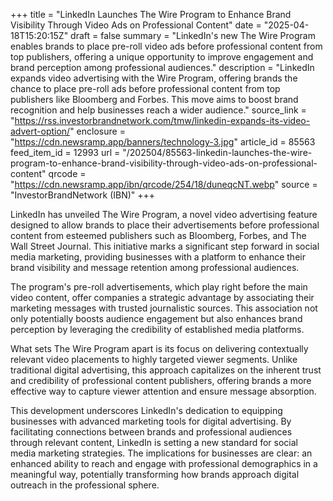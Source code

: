 +++
title = "LinkedIn Launches The Wire Program to Enhance Brand Visibility Through Video Ads on Professional Content"
date = "2025-04-18T15:20:15Z"
draft = false
summary = "LinkedIn's new The Wire Program enables brands to place pre-roll video ads before professional content from top publishers, offering a unique opportunity to improve engagement and brand perception among professional audiences."
description = "LinkedIn expands video advertising with the Wire Program, offering brands the chance to place pre-roll ads before professional content from top publishers like Bloomberg and Forbes. This move aims to boost brand recognition and help businesses reach a wider audience."
source_link = "https://rss.investorbrandnetwork.com/tmw/linkedin-expands-its-video-advert-option/"
enclosure = "https://cdn.newsramp.app/banners/technology-3.jpg"
article_id = 85563
feed_item_id = 12993
url = "/202504/85563-linkedin-launches-the-wire-program-to-enhance-brand-visibility-through-video-ads-on-professional-content"
qrcode = "https://cdn.newsramp.app/ibn/qrcode/254/18/duneqcNT.webp"
source = "InvestorBrandNetwork (IBN)"
+++

<p>LinkedIn has unveiled The Wire Program, a novel video advertising feature designed to allow brands to place their advertisements before professional content from esteemed publishers such as Bloomberg, Forbes, and The Wall Street Journal. This initiative marks a significant step forward in social media marketing, providing businesses with a platform to enhance their brand visibility and message retention among professional audiences.</p><p>The program's pre-roll advertisements, which play right before the main video content, offer companies a strategic advantage by associating their marketing messages with trusted journalistic sources. This association not only potentially boosts audience engagement but also enhances brand perception by leveraging the credibility of established media platforms.</p><p>What sets The Wire Program apart is its focus on delivering contextually relevant video placements to highly targeted viewer segments. Unlike traditional digital advertising, this approach capitalizes on the inherent trust and credibility of professional content publishers, offering brands a more effective way to capture viewer attention and ensure message absorption.</p><p>This development underscores LinkedIn's dedication to equipping businesses with advanced marketing tools for digital advertising. By facilitating connections between brands and professional audiences through relevant content, LinkedIn is setting a new standard for social media marketing strategies. The implications for businesses are clear: an enhanced ability to reach and engage with professional demographics in a meaningful way, potentially transforming how brands approach digital outreach in the professional sphere.</p>